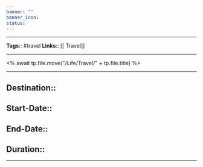 ```yaml
---
banner: ""
banner_icon: 
status: 
---
```


---
**Tags**:: #travel
**Links**:: [[ Travel]]

---

<% await tp.file.move("/Life/Travel/" + tp.file.title) %>



---

## **Destination**:: 

## **Start-Date**::

## **End-Date**::

## **Duration**::


---
